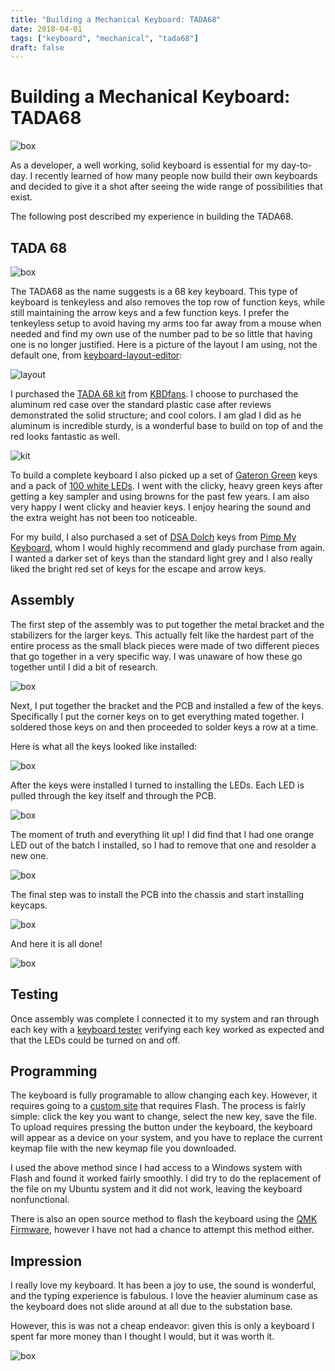 ```yaml
---
title: "Building a Mechanical Keyboard: TADA68"
date: 2018-04-01
tags: ["keyboard", "mechanical", "tada68"]
draft: false
---
```


# Building a Mechanical Keyboard: TADA68

![box](/img/projects/tada68/side.png#center)

As a developer, a well working, solid keyboard is essential for my day-to-day. I recently learned of how many people now build their own keyboards and decided to give it a shot after seeing the wide range of possibilities that exist.

The following post described my experience in building the TADA68.

## TADA 68

![box](/img/projects/tada68/tada68.png#center)

The TADA68 as the name suggests is a 68 key keyboard. This type of keyboard is tenkeyless and also removes the top row of function keys, while still maintaining the arrow keys and a few function keys. I prefer the tenkeyless setup to avoid having my arms too far away from a mouse when needed and find my own use of the number pad to be so little that having one is no longer justified. Here is a picture of the layout I am using, not the default one, from [keyboard-layout-editor](http://www.keyboard-layout-editor.com):

![layout](/img/projects/tada68/layout.png#center)

I purchased the [TADA 68 kit](https://kbdfans.myshopify.com/products/tada68-keyboard-diy-kit) from [KBDfans](https://kbdfans.myshopify.com/). I choose to purchased the aluminum red case over the standard plastic case after reviews demonstrated the solid structure; and cool colors. I am glad I did as he aluminum is incredible sturdy, is a wonderful base to build on top of and the red looks fantastic as well.

![kit](/img/projects/tada68/kit.jpg#center)

To build a complete keyboard I also picked up a set of [Gateron Green](https://kbdfans.cn/collections/swtich/products/switch-68-cherry-gateron-zealio?variant=40117058957) keys and a pack of [100 white LEDs](https://kbdfans.cn/collections/keyboard-part/products/f1-8mm-led-100pcs). I went with the clicky, heavy green keys after getting a key sampler and using browns for the past few years. I am also very happy I went clicky and heavier keys. I enjoy hearing the sound and the extra weight has not been too noticeable.

For my build, I also purchased a set of [DSA Dolch](https://pimpmykeyboard.com/dsa-dolch-keyset/) keys from [Pimp My Keyboard](https://pimpmykeyboard.com/), whom I would highly recommend and glady purchase from again. I wanted a darker set of keys than the standard light grey and I also really liked the bright red set of keys for the escape and arrow keys.

## Assembly

The first step of the assembly was to put together the metal bracket and the stabilizers for the larger keys. This actually felt like the hardest part of the entire process as the small black pieces were made of two different pieces that go together in a very specific way. I was unaware of how these go together until I did a bit of research.

![box](/img/projects/tada68/bracket.png#center)

Next, I put together the bracket and the PCB and installed a few of the keys. Specifically I put the corner keys on to get everything mated together. I soldered those keys on and then proceeded to solder keys a row at a time.

Here is what all the keys looked like installed:

![box](/img/projects/tada68/keys.png#center)

After the keys were installed I turned to installing the LEDs. Each LED is pulled through the key itself and through the PCB.

![box](/img/projects/tada68/solder.png#center)

The moment of truth and everything lit up! I did find that I had one orange LED out of the batch I installed, so I had to remove that one and resolder a new one.

![box](/img/projects/tada68/light.png#center)

The final step was to install the PCB into the chassis and start installing keycaps.

![box](/img/projects/tada68/keycaps.png#center)

And here it is all done!

![box](/img/projects/tada68/top.png#center)

## Testing

Once assembly was complete I connected it to my system and ran through each key with a [keyboard tester](http://www.keyboardtester.com/tester.html) verifying each key worked as expected and that the LEDs could be turned on and off.

## Programming

The keyboard is fully programable to allow changing each key. However, it requires going to a [custom site](http://123.57.250.164:3000/tada68) that requires Flash. The process is fairly simple: click the key you want to change, select the new key, save the file. To upload requires pressing the button under the keyboard, the keyboard will appear as a device on your system, and you have to replace the current keymap file with the new keymap file you downloaded.

I used the above method since I had access to a Windows system with Flash and found it worked fairly smoothly. I did try to do the replacement of the file on my Ubuntu system and it did not work, leaving the keyboard nonfunctional.

There is also an open source method to flash the keyboard using the [QMK Firmware](http://qmk.fm/), however I have not had a chance to attempt this method either.

## Impression

I really love my keyboard. It has been a joy to use, the sound is wonderful, and the typing experience is fabulous. I love the heavier aluminum case as the keyboard does not slide around at all due to the substation base.

However, this is was not a cheap endeavor: given this is only a keyboard I spent far more money than I thought I would, but it was worth it.

![box](/img/projects/tada68/angle.png#center)
